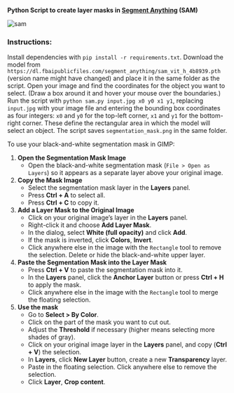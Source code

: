 **Python Script to create layer masks in [Segment Anything](https://huggingface.co/docs/transformers/model_doc/sam) (SAM)**

![sam](https://github.com/user-attachments/assets/2e47564c-ead7-4c11-82bc-5382a133f15a)

### **Instructions:**
Install dependencies with `pip install -r requirements.txt`.
Download the model from `https://dl.fbaipublicfiles.com/segment_anything/sam_vit_h_4b8939.pth` (version name might have changed) and place it in the same folder as the script.
Open your image and find the coordinates for the object you want to select. (Draw a box around it and hover your mouse over the boundaries.)
Run the script with `python sam.py input.jpg x0 y0 x1 y1`, replacing `input.jpg` with your image file and entering the bounding box coordinates as four integers: `x0` and `y0` for the top-left corner, `x1` and `y1` for the bottom-right corner.
These define the rectangular area in which the model will select an object.
The script saves `segmentation_mask.png` in the same folder.

To use your black-and-white segmentation mask in GIMP:
1. **Open the Segmentation Mask Image**  
   - Open the black-and-white segmentation mask (`File > Open as Layers`) so it appears as a separate layer above your original image.
2. **Copy the Mask Image**  
   - Select the segmentation mask layer in the **Layers** panel.
   - Press **Ctrl + A** to select all.
   - Press **Ctrl + C** to copy it.
3. **Add a Layer Mask to the Original Image**  
   - Click on your original image’s layer in the **Layers** panel.
   - Right-click it and choose **Add Layer Mask**.
   - In the dialog, select **White (full opacity)** and click **Add**.
   - If the mask is inverted, click **Colors**, **Invert**.
   - Click anywhere else in the image with the `Rectangle` tool to remove the selection. Delete or hide the black-and-white upper layer.
4. **Paste the Segmentation Mask into the Layer Mask**  
   - Press **Ctrl + V** to paste the segmentation mask into it.
   - In the **Layers** panel, click the **Anchor Layer** button or press **Ctrl + H** to apply the mask.
   - Click anywhere else in the image with the `Rectangle` tool to merge the floating selection.
5. **Use the mask**
   - Go to **Select > By Color**.
   - Click on the part of the mask you want to cut out.
   - Adjust the **Threshold** if necessary (higher means selecting more shades of gray).
   - Click on your original image layer in the **Layers** panel, and copy (**Ctrl + V**) the selection.
   - In **Layers**, click **New Layer** button, create a new **Transparency** layer.
   - Paste in the floating selection. Click anywhere else to remove the selection.
   - Click **Layer**, **Crop content**.
